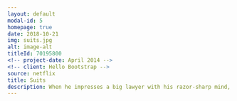 ```yaml
---
layout: default
modal-id: 5
homepage: true
date: 2018-10-21
img: suits.jpg
alt: image-alt
titleId: 70195800
<!-- project-date: April 2014 -->
<!-- client: Hello Bootstrap -->
source: netflix
title: Suits
description: When he impresses a big lawyer with his razor-sharp mind, a college dropout scores a coveted associate job, even though he has no legal credentials. Starring - Gabriel Macht, Patrick J. Adams, Rick Hoffman
---
```

